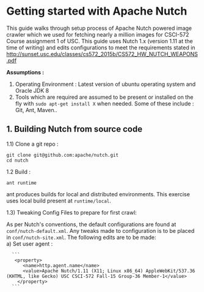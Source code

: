 
# Getting started with Apache Nutch

This guide walks through setup process of Apache Nutch powered image crawler which we used for fetching nearly a million
images for CSCI-572 Course assignment 1 of USC.
This guide uses Nutch 1.x (version 1.11 at the time of writing) and edits configurations to 
meet the requirements stated in http://sunset.usc.edu/classes/cs572_2015b/CS572_HW_NUTCH_WEAPONS.pdf

**Assumptions :**
 
   1. Operating Environment : Latest version of ubuntu operating system and Oracle JDK 8
   2. Tools which are required are assumed to be present or installed on the fly with `sudo apt-get install X` 
        when needed. Some of these include : Git, Ant, Maven.. 

## 1. Building Nutch from source code
 
 1.1) Clone a git repo :
 
    git clone git@github.com:apache/nutch.git
    cd nutch

 1.2 Build :
 
    ant runtime
   ant produces builds for local and distributed environments. This exercise uses local build present at `runtime/local`.
 
 1.3) Tweaking Config Files to prepare for first crawl:
    
   As per Nutch's conventions, the default configurations are found at `conf/nutch-default.xml`.
   Any tweaks made to configuration is to be placed in `conf/nutch-site.xml`. The following edits are to be made:  
    a) Set user agent :
      
      ```
       <property>
          <name>http.agent.name</name>
          <value>Apache Nutch/1.11 (X11; Linux x86_64) AppleWebKit/537.36 (KHTML, like Gecko) USC CSCI-572 Fall-15 Group-36 Member-1</value>
        </property>
      ```